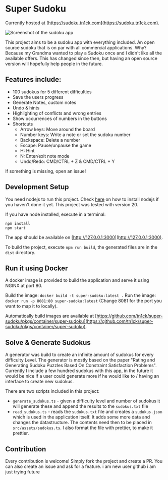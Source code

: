 # Super Sudoku

Currently hosted at [https://sudoku.tn1ck.com](https://sudoku.tn1ck.com).

![Screenshot of the sudoku app](./docs/screenshot-app-2024-08-25.png)


This project aims to be a sudoku app with everything included. An open source sudoku that is on par with all commercial applications. Why? Because my Grandma wanted to play a Sudoku once and I didn't like all the available offers. This has changed since then, but having an open source version will hopefully help people in the future.

## Features include:

- 100 sudokus for 5 different difficulties
- Save the users progress
- Generate Notes, custom notes
- Undo & hints
- Highlighting of conflicts and wrong entries
- Show occurrences of numbers in the buttons
- Shortcuts
    - Arrow keys: Move around the board
    - Number keys: Write a note or set the sudoku number
    - Backspace: Delete a number
    - Escape: Pause/unpause the game
    - H: Hint
    - N: Enter/exit note mode
    - Undo/Redo: CMD/CTRL + Z & CMD/CTRL + Y


If something is missing, open an issue!

## Development Setup

You need nodejs to run this project. Check [here](https://nodejs.org/en/download/package-manager/) on how to install nodejs if you haven't done it yet. This project was tested with version 20.

If you have node installed, execute in a terminal:

```
npm install
npm start
```

The app should be available on [http://127.0.0.1:3000](http://127.0.0.1:3000).

To build the project, execute `npm run build`, the generated files are in the `dist` directory.

## Run it using Docker

A docker image is provided to build the application and serve it using NGINX at port 80.

Build the image: `docker build -t super-sudoku:latest .`
Run the image: `docker run -p 8081:80 super-sudoku:latest` (Change 8081 for the port you want to map it to locally).

Automatically build images are available at [https://github.com/tn1ck/super-sudoku/pkgs/container/super-sudoku](https://github.com/tn1ck/super-sudoku/pkgs/container/super-sudoku).

## Solve & Generate Sudokus

A generator was build to create an infinite amount of sudokus for every difficulty Level.
The generator is mostly based on the paper "Rating and Generating Sudoku Puzzles Based On Constraint Satisfaction Problems".
Currently I include a few hundred sudokus with this app, in the future it would be nice if a user could generate more if he would like to / having an interface to create new sudokus.

There are two scripts included in this project:

* `generate_sudokus.ts` - given a difficulty level and number of sudokus it will generate these and append the results to the `sudokus.txt` file
* `read_sudokus.ts` - reads the `sudokus.txt` file and creates a `sudokus.json` which is used in the application itself. It adds some more data and changes the datastructure. The contents need then to be placed in `src/assets/sudokus.ts`. I also format the file with prettier, to make it prettier.

## Contribution

Every contribution is welcome! Simply fork the project and create a PR. You can also create an issue and ask for a feature.
i am new user github i am just trying future
